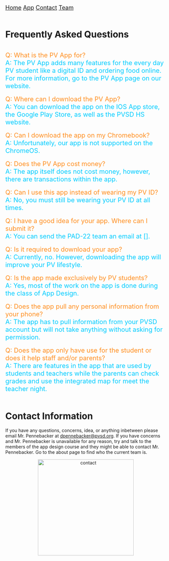 <div class="topnav">
  <font size="4">
  <a class="active" href="https://jblasek.github.io/Pad22/">Home</a>
  <a class="active" href="https://jblasek.github.io/Pad22/pvapp.html">App</a>
  <a class="active" href="https://jblasek.github.io/Pad22/contact.html">Contact</a>
  <a href="https://jblasek.github.io/Pad22/team.html">Team</a>
  </font>
</div>
<br/>

# Frequently Asked Questions
<br/>

<div style= "color: rgb(255,141,30); font-size: 20px"> 
Q: What is the PV App for? 
</div>

<div style= "color: rgb(0,203,255); font-size: 20px"> 
A: The PV App adds many features for the every day PV student like a digital ID and ordering food online. For more information, go to the PV App page on our website.
</div> 

<br/>

<div style= "color: rgb(255,141,30); font-size: 20px"> 
Q: Where can I download the PV App?
</div>  

<div style= "color: rgb(0,203,255); font-size: 20px"> 
A: You can download the app on the IOS App store, the Google Play Store, as well as the PVSD HS website.
</div> 

<br/>

<div style= "color: rgb(255,141,30); font-size: 20px"> 
Q: Can I download the app on my Chromebook?
</div>  

<div style= "color: rgb(0,203,255); font-size: 20px"> 
A: Unfortunately, our app is not supported on the ChromeOS.
</div> 

<br/>

<div style= "color: rgb(255,141,30); font-size: 20px"> 
Q: Does the PV App cost money?
</div>  

<div style= "color: rgb(0,203,255); font-size: 20px"> 
A: The app itself does not cost money, however, there are transactions within the app.
</div> 

<br/>

<div style= "color: rgb(255,141,30); font-size: 20px"> 
Q: Can I use this app instead of wearing my PV ID?
</div>  

<div style= "color: rgb(0,203,255); font-size: 20px"> 
A: No, you must still be wearing your PV ID at all times.
</div> 

<br/>

<div style= "color: rgb(255,141,30); font-size: 20px"> 
Q: I have a good idea for your app. Where can I submit it?
</div>   

<div style= "color: rgb(0,203,255); font-size: 20px"> 
A: You can send the PAD-22 team an email at [].
</div> 

<br/>

<div style= "color: rgb(255,141,30); font-size: 20px"> 
Q: Is it required to download your app?
</div>   

<div style= "color: rgb(0,203,255); font-size: 20px"> 
A: Currently, no. However, downloading the app will improve your PV lifestyle.
</div> 

<br/>

<div style= "color: rgb(255,141,30); font-size: 20px"> 
Q: Is the app made exclusively by PV students?
</div>   

<div style= "color: rgb(0,203,255); font-size: 20px"> 
A: Yes, most of the work on the app is done during the class of App Design.
</div> 

<br/>

<div style= "color: rgb(255,141,30); font-size: 20px"> 
Q: Does the app pull any personal information from your phone?
</div> 

<div style= "color: rgb(0,203,255); font-size: 20px"> 
A: The app has to pull information from your PVSD account but will not take anything without asking for permission.
</div> 

<br/>

<div style= "color: rgb(255,141,30); font-size: 20px"> 
Q: Does the app only have use for the student or does it help staff and/or parents?  
</div>  

<div style= "color: rgb(0,203,255); font-size: 20px"> 
A: There are features in the app that are used by students and teachers while the parents can check grades and use the integrated map for meet the teacher night.
</div> 

<br/>



# Contact Information 
If you have any questions, concerns, idea, or anything inbetween please email Mr. Pennebacker at dpennebacker@pvsd.org[](mailto:dpennebacker@pvsd.org). If you have concerns and Mr. Pennebacker is unavailable for any reason, try and talk to the members of the app design course and they might be able to contact Mr. Pennebacker. Go to the about page to find who the current team is.
<center><img src="https://i.ibb.co/3MVrKFc/contact.png" alt="contact" class="center" style="width:300px;height:300px;"></center>

